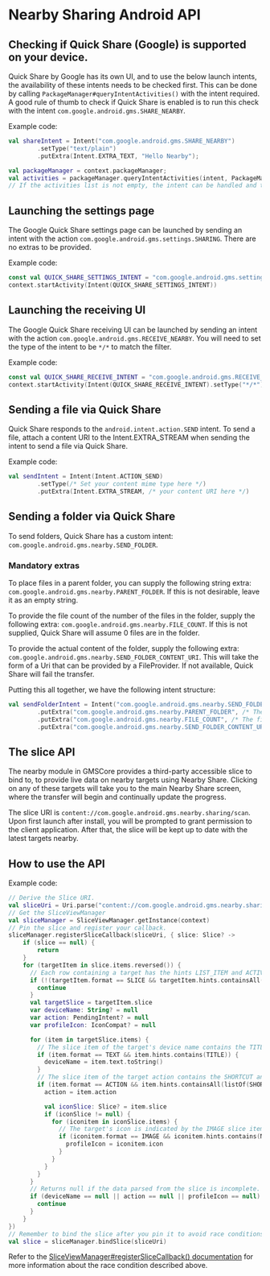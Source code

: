 # Nearby Sharing Android API

## Checking if Quick Share (Google) is supported on your device.
Quick Share by Google has its own UI, and to use the below launch intents, the availability of these intents needs to be checked first.
This can be done by calling `PackageManager#queryIntentActivities()` with the intent required. A good rule of thumb to check if Quick Share is enabled is to run this check with the intent ```com.google.android.gms.SHARE_NEARBY```.

Example code:
```kotlin
val shareIntent = Intent("com.google.android.gms.SHARE_NEARBY")
        .setType("text/plain")
        .putExtra(Intent.EXTRA_TEXT, "Hello Nearby");

val packageManager = context.packageManager;
val activities = packageManager.queryIntentActivities(intent, PackageManager.MATCH_DEFAULT_ONLY);
// If the activities list is not empty, the intent can be handled and the intent can be called!
```

## Launching the settings page
The Google Quick Share settings page can be launched by sending an intent with the action ```com.google.android.gms.settings.SHARING```. There are no extras to be provided.

Example code:
```kotlin
const val QUICK_SHARE_SETTINGS_INTENT = "com.google.android.gms.settings.SHARING"
context.startActivity(Intent(QUICK_SHARE_SETTINGS_INTENT))
```

## Launching the receiving UI
The Google Quick Share receiving UI can be launched by sending an intent with the action ```com.google.android.gms.RECEIVE_NEARBY```. You will need to set the type of the intent to be `*/*` to match the filter.

Example code:
```kotlin
const val QUICK_SHARE_RECEIVE_INTENT = "com.google.android.gms.RECEIVE_NEARBY"
context.startActivity(Intent(QUICK_SHARE_RECEIVE_INTENT).setType("*/*"))
```

## Sending a file via Quick Share
Quick Share responds to the `android.intent.action.SEND` intent. To send a file, attach a content URI to the Intent.EXTRA_STREAM when sending the intent to send a file via Quick Share.

Example code:
```kotlin
val sendIntent = Intent(Intent.ACTION_SEND)
        .setType(/* Set your content mime type here */)
        .putExtra(Intent.EXTRA_STREAM, /* your content URI here */)
```

## Sending a folder via Quick Share
To send folders, Quick Share has a custom intent: `com.google.android.gms.nearby.SEND_FOLDER`.
### Mandatory extras
To place files in a parent folder, you can supply the following string extra: `com.google.android.gms.nearby.PARENT_FOLDER`. If this is not desirable, leave it as an empty string.

To provide the file count of the number of the files in the folder, supply the following extra: `com.google.android.gms.nearby.FILE_COUNT`. If this is not supplied, Quick Share will assume 0 files are in the folder.

To provide the actual content of the folder, supply the following extra: `com.google.android.gms.nearby.SEND_FOLDER_CONTENT_URI`. This will take the form of a Uri that can be provided by a FileProvider. If not available, Quick Share will fail the transfer.

Putting this all together, we have the following intent structure:
```kotlin
val sendFolderIntent = Intent("com.google.android.gms.nearby.SEND_FOLDER")
        .putExtra("com.google.android.gms.nearby.PARENT_FOLDER", /* The folder to save to under /sdcard/Download/Quick Share */)
        .putExtra("com.google.android.gms.nearby.FILE_COUNT", /* The file count in the folder */)
        .putExtra("com.google.android.gms.nearby.SEND_FOLDER_CONTENT_URI", /* Your content URI here */)
```


## The slice API
The nearby module in GMSCore provides a third-party accessible slice to bind to, to provide live data on nearby targets using Nearby Share. Clicking on any of these targets will take you to the main Nearby Share screen, where the transfer will begin and continually update the progress.

The slice URI is `content://com.google.android.gms.nearby.sharing/scan`. Upon first launch after install, you will be prompted to grant permission to the client application. After that, the slice will be kept up to date with the latest targets nearby.

## How to use the API ##
Example code:
```kotlin
// Derive the Slice URI.
val sliceUri = Uri.parse("content://com.google.android.gms.nearby.sharing/scan")
// Get the SliceViewManager
val sliceManager = SliceViewManager.getInstance(context)
// Pin the slice and register your callback.
sliceManager.registerSliceCallback(sliceUri, { slice: Slice? ->
    if (slice == null) {
        return
    }
    for (targetItem in slice.items.reversed()) {
      // Each row containing a target has the hints LIST_ITEM and ACTIVITY.
      if (!(targetItem.format == SLICE && targetItem.hints.containsAll(listOf(LIST_ITEM, ACTIVITY)))) {
        continue
      }
      val targetSlice = targetItem.slice
      var deviceName: String? = null
      var action: PendingIntent? = null
      var profileIcon: IconCompat? = null

      for (item in targetSlice.items) {
        // The slice item of the target's device name contains the TITLE hint.
        if (item.format == TEXT && item.hints.contains(TITLE)) {
          deviceName = item.text.toString()
        }
        // The slice item of the target action contains the SHORTCUT and TITLE hints.
        if (item.format == ACTION && item.hints.containsAll(listOf(SHORTCUT, TITLE))) {
          action = item.action

          val iconSlice: Slice? = item.slice
          if (iconSlice != null) {
            for (iconitem in iconSlice.items) {
              // The target's icon is indicated by the IMAGE slice item format and the NO_TINT hint.
              if (iconitem.format == IMAGE && iconitem.hints.contains(NO_TINT)) {
                profileIcon = iconitem.icon
              }
            }
          }
        }
      }
      // Returns null if the data parsed from the slice is incomplete.
      if (deviceName == null || action == null || profileIcon == null) {
        continue
      }
    }
})
// Remember to bind the slice after you pin it to avoid race conditions!
val slice = sliceManager.bindSlice(sliceUri)
```
Refer to the [SliceViewManager#registerSliceCallback() documentation](https://developer.android.com/reference/androidx/slice/SliceViewManager#registerSliceCallback(android.net.Uri,androidx.slice.SliceViewManager.SliceCallback)) for more information about the race condition described above.
